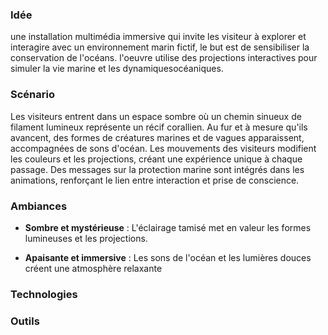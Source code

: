 ### Idée

une installation multimédia immersive qui invite les visiteur à explorer et interagire avec un environnement marin fictif, le but est de sensibiliser la conservation de l'océans. l'oeuvre utilise des projections interactives pour simuler la vie marine et les dynamiquesocéaniques.

### Scénario

Les visiteurs entrent dans un espace sombre où un chemin sinueux de filament lumineux représente un récif corallien. Au fur et à mesure qu'ils avancent, des formes de créatures marines et de vagues apparaissent, accompagnées de sons d'océan. Les mouvements des visiteurs modifient les couleurs et les projections, créant une expérience unique à chaque passage. Des messages sur la protection marine sont intégrés dans les animations, renforçant le lien entre interaction et prise de conscience.

### Ambiances

- **Sombre et mystérieuse** : L'éclairage tamisé met en valeur les formes lumineuses et les projections.

- **Apaisante et immersive** : Les sons de l'océan et les lumières douces créent une atmosphère relaxante


### Technologies

### Outils



